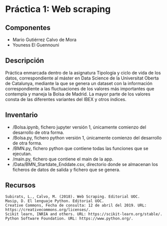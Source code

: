 # Práctica 1: Web scraping

## Componentes

- Mario Gutiérrez Calvo de Mora
- Youness El Guennouni

## Descripción

Práctica enmarcada dentro de la asignatura Tipología y ciclo de vida de los datos, correspondiente al máster en Data Science de la Universitat Oberta de Catalunya, mediante la que se genera un dataset con la información correspondiente a las fluctuaciones de los valores más importantes que contempla y maneja la Bolsa de Madrid. La mayor parte de los valores consta de las diferentes variantes del IBEX y otros índices.

## Inventario

 - /Bolsa.ipynb, fichero jupyter versión 1, únicamente comienzo del desarrollo de otra forma.
 - /Bolsa.py, fichero python versión 1, únicamente comienzo del desarrollo de otra forma.
 - /BMN.py, fichero python que contiene todas las funciones que se ejecutan.
 - /main.py, fichero que contiene el main de la app.
 - /Data/BMN_Startdate_Enddate.csv, directorio donde se almacenan los ficheros de datos de salida y fichero que se genera.

## Recursos

	Subirats, L., Calvo, M. (2018). Web Scraping. Editorial UOC.
	Masip, D. El lenguaje Python. Editorial UOC.
	Creative Commons, Fecha de consulta: 12 de abril del 2019. URL:  https://creativecommons.org/licenses/.
	Scikit learn, INRIA and others. URL: https://scikit-learn.org/stable/.
	Python Software Foundation. URL: https://www.python.org/.
